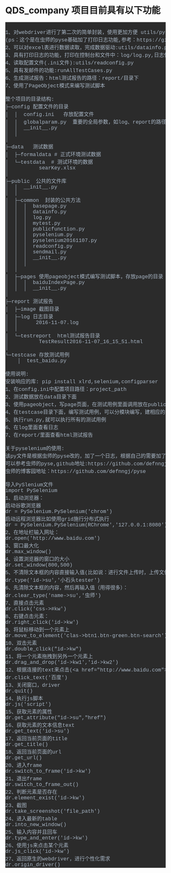 # QDS_company 项目目前具有以下功能

<pre style="background-color:#2b2b2b;color:#a9b7c6;font-family:'Courier New';font-size:12.0pt;"><br>1、对webdriver进行了第二次的简单封装，使用更加方便 utils/pyselenium.py<br>(ps：这个是在虫师的pyse基础加了打印日志功能,参考：https://github.com/defnngj/pyse)<br>2、可以对excel表进行数据读取，完成数据驱动:utils/datainfo.py<br>3、具有打印日志的功能，打印在控制台和文件中：log/log.py,日志保存在log/目录下<br>4、读取配置文件(.ini文件):utils/readconfig.py<br>5、具有发邮件的功能:runAllTestCases.py<br>6、生成测试报告：html测试报告的路径：report/目录下<br>7、使用了PageObject模式来编写测试脚本<br><br>整个项目的目录结构:<br>├─config 配置文件的目录<br>│  │  config.ini   存放配置文件<br>│  │  globalparam.py  重要的全局参数，如log、report的路径配置等<br>│  │  __init__.py<br>│  │<br>│<br>├─data   测试数据<br>│  ├─formaldata # 正式环境测试数据<br>│  └─testdata  # 测试环境的数据<br>│          searKey.xlsx<br>│<br>├─public  公共的文件库<br>│  │  __init__.py<br>│  │<br>│  ├─common  封装的公共方法<br>│  │  │  basepage.py<br>│  │  │  datainfo.py<br>│  │  │  log.py<br>│  │  │  mytest.py<br>│  │  │  publicfunction.py<br>│  │  │  pyselenium.py<br>│  │  │  pyselenium20161107.py<br>│  │  │  readconfig.py<br>│  │  │  sendmail.py<br>│  │  │  __init__.py<br>│  │  │<br>│  │<br>│  ├─pages 使用pageobject模式编写测试脚本，存放page的目录<br>│  │  │  baiduIndexPage.py<br>│  │  │  __init__.py<br>│<br>├─report 测试报告<br>│  ├─image 截图目录<br>│  ├─log 日志目录<br>│  │      2016-11-07.log<br>│  │<br>│  └─testreport  html测试报告目录<br>│          TestResult2016-11-07_16_15_51.html<br>│<br>└─testcase 存放测试用例<br>    │  test_baidu.py<br><br>使用说明:<br>安装响应的库: pip install xlrd,selenium,configparser<br>1、在config.ini中配置项目路径：project_path<br>2、测试数据放在data目录下面<br>3、使用pageobject，写page页面，在测试用例里面调用放在public/pages目录下<br>4、在testcase目录下面，编写测试用例，可以分模块编写，建相应的目录<br>5、执行run.py,就可以执行所有的测试用例<br>6、在log里面查看日志<br>7、在report/里面查看html测试报告<br><br>关于pyselenium的使用:<br>该py文件是根据虫师的pyse改的，加了一个日志，根据自己的需要加了几个函数<br>可以参考虫师的pyse,github地址:https://github.com/defnngj/pyse<br>虫师的博客园地址：https://github.com/defnngj/pyse<br><br>导入PySlenium文件<br>import PySelenium<br>1、启动浏览器：<br>启动谷歌浏览器<br>dr = PySelenium.PySelenium('chrom')<br>启动远程浏览器比如使用grid施行分布式执行<br>dr = PySelenium.PySelenium(RChrome','127.0.0.1:8080')<br>2、在地址栏输入网址：<br>dr.open('http://www.baidu.com')<br>3、窗口最大化<br>dr.max_window()<br>4、设置浏览器的窗口的大小<br>dr.set_window(800,500)<br>5、不清除文本框的内容直接输入值(比如说：进行文件上传时，上传文件的路径，如果清除就会报错)：<br>dr.type('id-&gt;su','小石头tester')<br>6、先清除文本框的内容，然后再输入值（用得很多）：<br>dr.clear_type('name-&gt;su','虫师')<br>7、直接点击元素<br>dr.click('css-&gt;#kw')<br>8、右键点击元素：<br>dr.right_click('id-&gt;kw')<br>9、将鼠标移动到一个元素上<br>dr.move_to_element('clas-&gt;btn1.btn-green.btn-search')<br>10、双击元素<br>dr.double_click("id-&gt;kw")<br>11、将一个元素拖拽到另外一个元素上<br>dr.drag_and_drop('id-&gt;kw1','id-&gt;kw2')<br>12、根据连接的text来点击(&lt;a href="http://www.baidu.com"&gt;百度&lt;/a&gt;)<br>dr.click_text('百度')<br>13、关闭窗口，driver<br>dr.quit()<br>14、执行js脚本<br>dr.js('script')<br>15、获取元素的属性<br>dr.get_attribute("id-&gt;su","href")<br>16、获取元素的文本信息text<br>dr.get_text('id-&gt;su')<br>17、返回当前页面的title<br>dr.get_title()<br>18、返回当前页面的url<br>dr.get_url()<br>20、进入frame<br>dr.switch_to_frame('id-&gt;kw')<br>21、退出frame<br>dr.switch_to_frame_out()<br>22、判断元素是否存在<br>dr.element_exist('id-&gt;kw')<br>23、截图<br>dr.take_screenshot('file_path')<br>24、进入最新的table<br>dr.into_new_window()<br>25、输入内容并且回车<br>dr.type_and_enter('id-&gt;kw')<br>26、使用js来点击某个元素<br>dr.js_click('id-&gt;kw')<br>27、返回原生的webdriver，进行个性化需求<br>dr.origin_driver()<br></pre>
